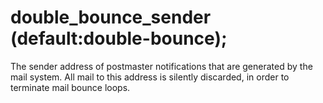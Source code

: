 # double_bounce_sender (default:double-bounce); 

 The sender address of postmaster notifications that are generated
by the mail system. All mail to this address is silently discarded,
in order to terminate mail bounce loops.  


